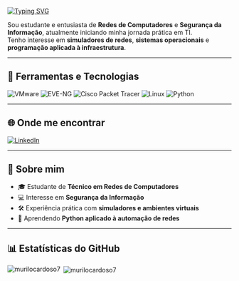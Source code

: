[![Typing SVG](https://readme-typing-svg.demolab.com?font=Fira+Code&weight=600&size=37&duration=2170&pause=60&width=990&height=70&lines=Ol%C3%A1+%F0%9F%91%8B%2C+eu+sou+o+Murilo!;Eu+gosto+de+Redes+e+Seguran%C3%A7a+da+Informa%C3%A7%C3%A3o)](https://git.io/typing-svg)

Sou estudante e entusiasta de **Redes de Computadores** e **Segurança da Informação**, atualmente iniciando minha jornada prática em TI.  
Tenho interesse em **simuladores de redes**, **sistemas operacionais** e **programação aplicada à infraestrutura**.

---

## 🔧 Ferramentas e Tecnologias

![VMware](https://img.shields.io/badge/VMware-607078?style=for-the-badge&logo=vmware&logoColor=white)
![EVE-NG](https://img.shields.io/badge/EVE--NG-1e90ff?style=for-the-badge&logo=gnometerminal&logoColor=white)
![Cisco Packet Tracer](https://img.shields.io/badge/Cisco%20Packet%20Tracer-0d6efd?style=for-the-badge&logo=cisco&logoColor=white)
![Linux](https://img.shields.io/badge/Linux-FCC624?style=for-the-badge&logo=linux&logoColor=black)
![Python](https://img.shields.io/badge/Python-3776AB?style=for-the-badge&logo=python&logoColor=white)

---

## 🌐 Onde me encontrar

[![LinkedIn](https://img.shields.io/badge/LinkedIn-0A66C2?style=for-the-badge&logo=linkedin&logoColor=white)](https://www.linkedin.com/in/murilocardoso7)

---

## 📌 Sobre mim
- 🎓 Estudante de **Técnico em Redes de Computadores**  
- 💻 Interesse em **Segurança da Informação**  
- 🛠 Experiência prática com **simuladores e ambientes virtuais**  
- 📖 Aprendendo **Python aplicado à automação de redes**  

---

## 📊 Estatísticas do GitHub

<p><img align="left" src="https://github-readme-stats.vercel.app/api/top-langs?username=murilocardoso7&show_icons=true&locale=en&layout=compact" alt="murilocardoso7" /></p>

<p>&nbsp;<img align="center" src="https://github-readme-stats.vercel.app/api?username=murilocardoso7&show_icons=true&locale=en" alt="murilocardoso7" /></p>
